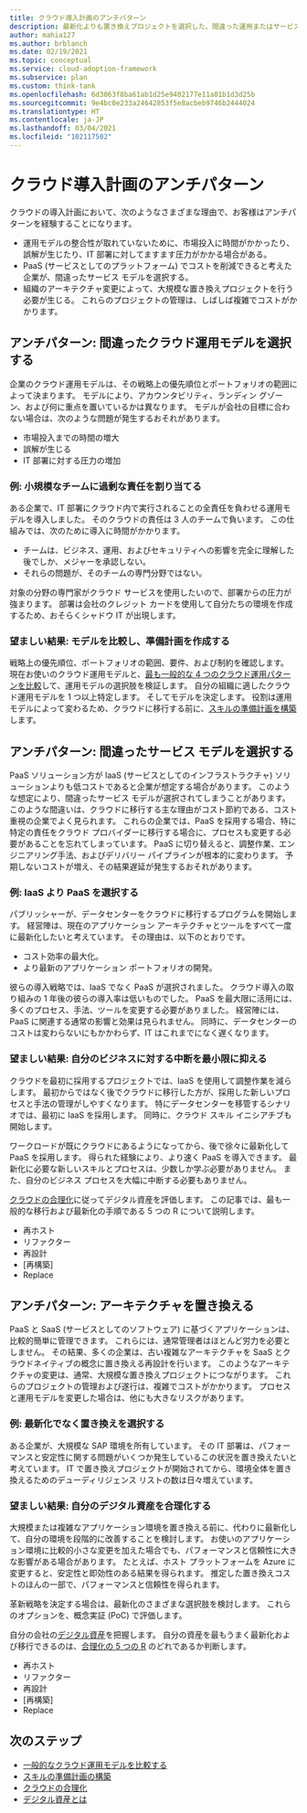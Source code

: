 ```yaml
---
title: クラウド導入計画のアンチパターン
description: 最新化よりも置き換えプロジェクトを選択した、間違った運用またはサービス モデルを使用したクラウド導入計画のアンチパターンは避けてください。
author: mahia127
ms.author: brblanch
ms.date: 02/19/2021
ms.topic: conceptual
ms.service: cloud-adoption-framework
ms.subservice: plan
ms.custom: think-tank
ms.openlocfilehash: 6d3063f8ba61ab1d25e9402177e11a01b1d3d25b
ms.sourcegitcommit: 9e4bc0e233a24642853f5e8acbeb9746b2444024
ms.translationtype: HT
ms.contentlocale: ja-JP
ms.lasthandoff: 03/04/2021
ms.locfileid: "102117502"
---
```

# <a name="cloud-adoption-plan-antipatterns"></a>クラウド導入計画のアンチパターン

クラウドの導入計画において、次のようなさまざまな理由で、お客様はアンチパターンを経験することになります。

- 運用モデルの整合性が取れていないために、市場投入に時間がかかったり、誤解が生じたり、IT 部署に対してますます圧力がかかる場合がある。
- PaaS (サービスとしてのプラットフォーム) でコストを削減できると考えた企業が、間違ったサービス モデルを選択する。
- 組織のアーキテクチャ変更によって、大規模な置き換えプロジェクトを行う必要が生じる。 これらのプロジェクトの管理は、しばしば複雑でコストがかかります。

## <a name="antipattern-choose-the-wrong-cloud-operating-model"></a>アンチパターン: 間違ったクラウド運用モデルを選択する

企業のクラウド運用モデルは、その戦略上の優先順位とポートフォリオの範囲によって決まります。 モデルにより、アカウンタビリティ、ランディン グゾーン、および何に重点を置いているかは異なります。 モデルが会社の目標に合わない場合は、次のような問題が発生するおそれがあります。

- 市場投入までの時間の増大
- 誤解が生じる
- IT 部署に対する圧力の増加

### <a name="example-assign-too-much-responsibility-to-a-small-team"></a>例: 小規模なチームに過剰な責任を割り当てる

ある企業で、IT 部署にクラウド内で実行されることの全責任を負わせる運用モデルを導入しました。 そのクラウドの責任は 3 人のチームで負います。 この仕組みでは、次のために導入に時間がかかります。

- チームは、ビジネス、運用、およびセキュリティへの影響を完全に理解した後でしか、メジャーを承認しない。
- それらの問題が、そのチームの専門分野ではない。

対象の分野の専門家がクラウド サービスを使用したいので、部署からの圧力が強まります。 部署は会社のクレジット カードを使用して自分たちの環境を作成するため、おそらくシャドウ IT が出現します。

### <a name="preferred-outcome-compare-models-and-build-a-readiness-plan"></a>望ましい結果: モデルを比較し、準備計画を作成する

戦略上の優先順位、ポートフォリオの範囲、要件、および制約を確認します。 現在お使いのクラウド運用モデルと、[最も一般的な 4 つのクラウド運用パターンを比較](../operating-model/compare.md)して、運用モデルの選択肢を検証します。 自分の組織に適したクラウド運用モデルを 1 つ以上特定します。 そしてモデルを決定します。 役割は運用モデルによって変わるため、クラウドに移行する前に、[スキルの準備計画を構築](../plan/adapt-roles-skills-processes.md)します。

## <a name="antipattern-choose-the-wrong-service-model"></a>アンチパターン: 間違ったサービス モデルを選択する

PaaS ソリューション方が IaaS (サービスとしてのインフラストラクチャ) ソリューションよりも低コストであると企業が想定する場合があります。 このような想定により、間違ったサービス モデルが選択されてしまうことがあります。 このような間違いは、クラウドに移行する主な理由がコスト節約である、コスト重視の企業でよく見られます。 これらの企業では、PaaS を採用する場合、特に特定の責任をクラウド プロバイダーに移行する場合に、プロセスも変更する必要があることを忘れてしまっています。 PaaS に切り替えると、調整作業、エンジニアリング手法、およびデリバリー パイプラインが根本的に変わります。 予期しないコストが増え、その結果遅延が発生するおそれがあります。

### <a name="example-choose-paas-over-iaas"></a>例: IaaS より PaaS を選択する

パブリッシャーが、データセンターをクラウドに移行するプログラムを開始します。 経営陣は、現在のアプリケーション アーキテクチャとツールをすべて一度に最新化したいと考えています。 その理由は、以下のとおりです。

- コスト効率の最大化。
- より最新のアプリケーション ポートフォリオの開発。

彼らの導入戦略では、IaaS でなく PaaS が選択されました。 クラウド導入の取り組みの 1 年後の彼らの導入率は低いものでした。 PaaS を最大限に活用には、多くのプロセス、手法、ツールを変更する必要がありました。 経営陣には、PaaS に関連する通常の影響と効果は見られません。 同時に、データセンターのコストは変わらないにもかかわらず、IT はこれまでになく遅くなります。

### <a name="preferred-outcome-minimize-disruption-to-your-business"></a>望ましい結果: 自分のビジネスに対する中断を最小限に抑える

クラウドを最初に採用するプロジェクトでは、IaaS を使用して調整作業を減らします。 最初からではなく後でクラウドに移行した方が、採用した新しいプロセスと手法の管理がしやすくなります。 特にデータセンターを移管するシナリオでは、最初に IaaS を採用します。 同時に、クラウド スキル イニシアチブも開始します。

ワークロードが既にクラウドにあるようになってから、後で徐々に最新化して PaaS を採用します。 得られた経験により、より速く PaaS を導入できます。 最新化に必要な新しいスキルとプロセスは、少数しか学ぶ必要がありません。 また、自分のビジネス プロセスを大幅に中断する必要もありません。

[クラウドの合理化](../digital-estate/5-rs-of-rationalization.md)に従ってデジタル資産を評価します。 この記事では、最も一般的な移行および最新化の手順である 5 つの R について説明します。

- 再ホスト
- リファクター
- 再設計
- [再構築]
- Replace

## <a name="antipattern-replace-architecture"></a>アンチパターン: アーキテクチャを置き換える

PaaS と SaaS (サービスとしてのソフトウェア) に基づくアプリケーションは、比較的簡単に管理できます。 これらには、通常管理者はほとんど労力を必要としません。 その結果、多くの企業は、古い複雑なアーキテクチャを SaaS とクラウドネイティブの概念に置き換える再設計を行います。 このようなアーキテクチャの変更は、通常、大規模な置き換えプロジェクトにつながります。 これらのプロジェクトの管理および遂行は、複雑でコストがかかります。 プロセスと運用モデルを変更した場合は、他にも大きなリスクがあります。

### <a name="example-choose-replacement-over-modernization"></a>例: 最新化でなく置き換えを選択する

ある企業が、大規模な SAP 環境を所有しています。 その IT 部署は、パフォーマンスと安定性に関する問題がいくつか発生しているこの状況を置き換えたいと考えています。 IT で置き換えプロジェクトが開始されてから、環境全体を置き換えるためのデューディリジェンス リストの数は日々増えています。

### <a name="preferred-outcome-rationalize-your-digital-estate"></a>望ましい結果: 自分のデジタル資産を合理化する

大規模または複雑なアプリケーション環境を置き換える前に、代わりに最新化して、自分の環境を段階的に改善することを検討します。 お使いのアプリケーション環境に比較的小さな変更を加えた場合でも、パフォーマンスと信頼性に大きな影響がある場合があります。 たとえば、ホスト プラットフォームを Azure に変更すると、安定性と即効性のある結果を得られます。 推定した置き換えコストのほんの一部で、パフォーマンスと信頼性を得られます。

革新戦略を決定する場合は、最新化のさまざまな選択肢を検討します。 これらのオプションを、概念実証 (PoC) で評価します。

自分の会社の[デジタル資産](../digital-estate/index.md)を把握します。 自分の資産を最もうまく最新化および移行できるのは、[合理化の 5 つの R](../digital-estate/5-rs-of-rationalization.md) のどれであるか判断します。

- 再ホスト
- リファクター
- 再設計
- [再構築]
- Replace

## <a name="next-steps"></a>次のステップ

- [一般的なクラウド運用モデルを比較する](../operating-model/compare.md)
- [スキルの準備計画の構築](../plan/adapt-roles-skills-processes.md)
- [クラウドの合理化](../digital-estate/5-rs-of-rationalization.md)
- [デジタル資産とは](../digital-estate/index.md)